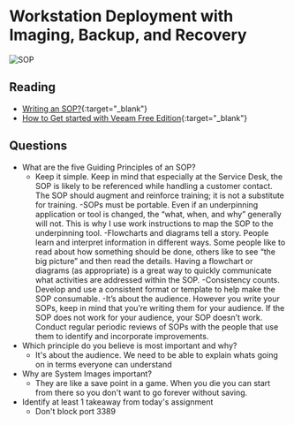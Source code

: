 # Workstation Deployment with Imaging, Backup, and Recovery

![SOP](https://www.frevvo.com/blog/wp-content/uploads/2021/07/5-steps-to-writing-an-SOP.png)

## Reading

- [Writing an SOP?](https://www.thinkhdi.com/library/supportworld/2017/you-want-to-write-an-sop.aspx){:target="_blank"}
- [How to Get started with Veeam Free Edition](https://www.veeam.com/blog/how-to-get-started-with-veeam-backup-free-edition.html){:target="_blank"}


## Questions

- What are the five Guiding Principles of an SOP?
  - Keep it simple. Keep in mind that especially at the Service Desk, the SOP is likely to be referenced while handling a customer contact. The SOP should augment and reinforce training; it is not a substitute for training.
  -SOPs must be portable. Even if an underpinning application or tool is changed, the “what, when, and why” generally will not. This is why I use work instructions to map the SOP to the underpinning tool.
  -Flowcharts and diagrams tell a story. People learn and interpret information in different ways. Some people like to read about how something should be done, others like to see “the big picture” and then read the details. Having a flowchart or diagrams (as appropriate) is a great way to quickly communicate what activities are addressed within the SOP.
  -Consistency counts. Develop and use a consistent format or template to help make the SOP consumable.
  -It’s about the audience. However you write your SOPs, keep in mind that you’re writing them for your audience. If the SOP does not work for your audience, your SOP doesn’t work. Conduct regular periodic reviews of SOPs with the people that use them to identify and incorporate improvements.
- Which principle do you believe is most important and why?
  - It's about the audience. We need to be able to explain whats going on in terms everyone can understand
- Why are System Images important?
  - They are like a save point in a game. When you die you can start from there so you don't want to go forever without saving.
- Identify at least 1 takeaway from today's assignment
  - Don't block port 3389
